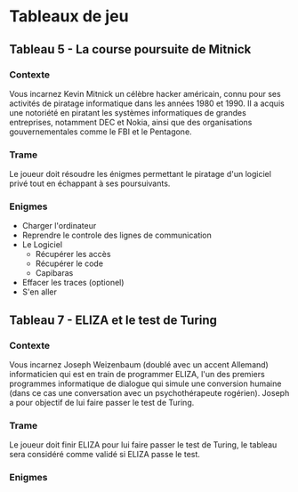 # Tableaux de jeu
## Tableau 5 - La course poursuite de Mitnick
### Contexte
Vous incarnez Kevin Mitnick un célèbre hacker américain, connu pour ses activités de piratage informatique dans les années 1980 et 1990. Il a acquis une notoriété en piratant les systèmes informatiques de grandes entreprises, notamment DEC et Nokia, ainsi que des organisations gouvernementales comme le FBI et le Pentagone.
### Trame
Le joueur doit résoudre les énigmes permettant le piratage d'un logiciel privé tout en échappant à ses poursuivants.
### Enigmes
- Charger l'ordinateur
- Reprendre le controle des lignes de communication
- Le Logiciel
    - Récupérer les accès
    - Récupérer le code
    - Capibaras
- Effacer les traces (optionel)
- S'en aller
## Tableau 7 - ELIZA et le test de Turing
### Contexte
Vous incarnez Joseph Weizenbaum (doublé avec un accent Allemand) informaticien qui est en train de programmer ELIZA, l'un des premiers programmes informatique de dialogue qui simule une conversion humaine (dans ce cas une conversation avec un psychothérapeute rogérien). Joseph a pour objectif de lui faire passer le test de Turing.
### Trame
Le joueur doit finir ELIZA pour lui faire passer le test de Turing, le tableau sera considéré comme validé si ELIZA passe le test.
### Enigmes
